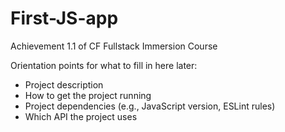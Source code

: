 # First-JS-app
Achievement 1.1 of CF Fullstack Immersion Course

Orientation points for what to fill in here later:

  -  Project description
  -  How to get the project running
  -  Project dependencies (e.g., JavaScript version, ESLint rules)
  -  Which API the project uses
